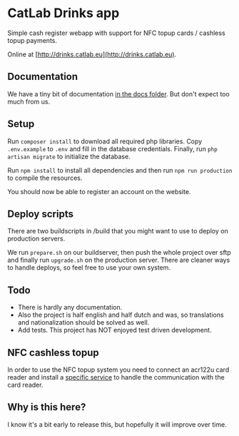 CatLab Drinks app
=================
Simple cash register webapp with support for NFC topup cards / cashless topup payments.

Online at [http://drinks.catlab.eu](http://drinks.catlab.eu).

Documentation
-------------
We have a tiny bit of documentation [in the docs folder](https://github.com/catlab-drinks/catlab-drinks/tree/master/docs).
But don't expect too much from us.

Setup
-----
Run ```composer install``` to download all required php libraries. Copy ```.env.example``` to ```.env``` and fill in the database
credentials. Finally, run ```php artisan migrate``` to initialize the database.

Run ```npm install``` to install all dependencies and then run ```npm run production``` to compile the resources.

You should now be able to register an account on the website.

Deploy scripts
--------------
There are two buildscripts in /build that you might want to use to deploy on production servers.

We run ```prepare.sh``` on our buildserver, then push the whole project over sftp and finally run ```upgrade.sh``` on 
the production server. There are cleaner ways to handle deploys, so feel free to use your own system.

Todo
----
- There is hardly any documentation.
- Also the project is half english and half dutch and was, so translations and nationalization should be solved as well.
- Add tests. This project has NOT enjoyed test driven development.

NFC cashless topup
-----------------
In order to use the NFC topup system you need to connect an acr122u card reader and install a [specific service](https://github.com/catlab-drinks/nfc-socketio) 
to handle the communication with the card reader.

Why is this here?
-----------------
I know it's a bit early to release this, but hopefully it will improve over time.
